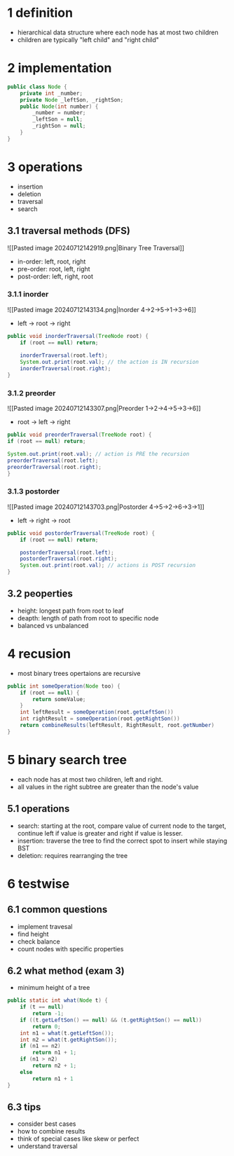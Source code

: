 # 1	definition
- hierarchical data structure where each node has at most two children
- children are typically "left child" and "right child"
# 2	implementation
```java
public class Node {
	private int _number;
	private Node _leftSon, _rightSon;
	public Node(int number) {
		_number = number;
		_leftSon = null;
		_rightSon = null;
	}
}
```
# 3	operations
- insertion
- deletion
- traversal
- search
## 3.1	traversal methods (DFS)
![[Pasted image 20240712142919.png|Binary Tree Traversal]]
- in-order: left, root, right
- pre-order: root, left, right
- post-order: left, right, root
### 3.1.1	inorder
![[Pasted image 20240712143134.png|Inorder 4→2→5→1→3→6]]
- left → root → right
```java
public void inorderTraversal(TreeNode root) {
	if (root == null) return;
	
	inorderTraversal(root.left);
	System.out.print(root.val); // the action is IN recursion
	inorderTraversal(root.right);
}
```
### 3.1.2	preorder
![[Pasted image 20240712143307.png|Preorder 1→2→4→5→3→6]]
- root → left → right
```java
public void preorderTraversal(TreeNode root) {
if (root == null) return;

System.out.print(root.val); // action is PRE the recursion
preorderTraversal(root.left);
preorderTraversal(root.right);
}
```
### 3.1.3	postorder
![[Pasted image 20240712143703.png|Postorder 4→5→2→6→3→1]]
- left → right → root
```java
public void postorderTraversal(TreeNode root) {
	if (root == null) return;

	postorderTraversal(root.left);
	postorderTraversal(root.right);
	System.out.print(root.val); // actions is POST recursion
}
```
## 3.2	peoperties
- height: longest path from root to leaf
- deapth: length of path from root to specific node
- balanced vs unbalanced
# 4	recusion
- most binary trees opertaions are recursive
```java
public int someOperation(Node too) {
	if (root == null) {
		return someValue;
	}
	int leftResult = someOperation(root.getLeftSon())
	int rightResult = someOperation(root.getRightSon())
	return combineResults(leftResult, RightResult, root.getNumber)
}
```

# 5	binary search tree
- each node has at most two children, left and right. 
- all values in the right subtree are greater than the node's value
## 5.1	operations
- search: starting at the root, compare value of current node to the target, continue left if value is greater and right if value is lesser.
- insertion: traverse the tree to find the correct spot to insert while staying BST
- deletion: requires rearranging the tree

# 6	testwise
## 6.1	common questions
- implement travesal
- find height
- check balance
- count nodes with specific properties
## 6.2	what method (exam 3)
- minimum height of a tree
```java
public static int what(Node t) {
	if (t == null)
		return -1;
	if ((t.getLeftSon() == null) && (t.getRightSon() == null))
		return 0;
	int n1 = what(t.getLeftSon());
	int n2 = what(t.getRightSon());
	if (n1 == n2)
		return n1 + 1;
	if (n1 > n2)
		return n2 + 1;
	else
		return n1 + 1
}
```
## 6.3	tips
- consider best cases
- how to combine results
- think of special cases like skew or perfect
- understand traversal